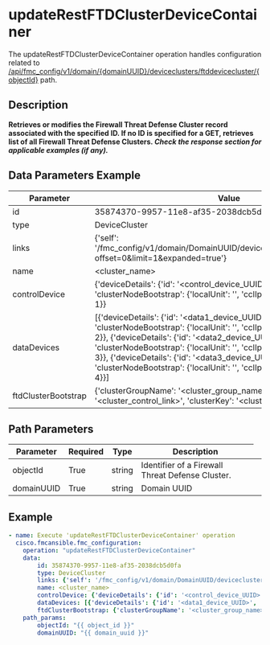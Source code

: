 # updateRestFTDClusterDeviceContainer

The updateRestFTDClusterDeviceContainer operation handles configuration related to [/api/fmc_config/v1/domain/{domainUUID}/deviceclusters/ftddevicecluster/{objectId}](/paths//api/fmc_config/v1/domain/{domain_uuid}/deviceclusters/ftddevicecluster/{object_id}.md) path.&nbsp;
## Description
**Retrieves or modifies the Firewall Threat Defense Cluster record associated with the specified ID. If no ID is specified for a GET, retrieves list of all Firewall Threat Defense Clusters. _Check the response section for applicable examples (if any)._**

## Data Parameters Example
| Parameter | Value |
| --------- | -------- |
| id | 35874370-9957-11e8-af35-2038dcb5d0fa |
| type | DeviceCluster |
| links | {'self': '/fmc_config/v1/domain/DomainUUID/deviceclusters/ftddevicecluster?offset=0&limit=1&expanded=true'} |
| name | <cluster_name> |
| controlDevice | {'deviceDetails': {'id': '<control_device_UUID>', 'type': 'Device'}, 'clusterNodeBootstrap': {'localUnit': '<localUnit>', 'cclIp': '<cclip>', 'siteId': 1, 'priority': 1}} |
| dataDevices | [{'deviceDetails': {'id': '<data1_device_UUID>', 'type': 'Device'}, 'clusterNodeBootstrap': {'localUnit': '<localUnit>', 'cclIp': '<cclip>', 'siteId': 1, 'priority': 2}}, {'deviceDetails': {'id': '<data2_device_UUID>', 'type': 'Device'}, 'clusterNodeBootstrap': {'localUnit': '<localUnit>', 'cclIp': '<cclip>', 'siteId': 1, 'priority': 3}}, {'deviceDetails': {'id': '<data3_device_UUID>', 'type': 'Device'}, 'clusterNodeBootstrap': {'localUnit': '<localUnit>', 'cclIp': '<cclip>', 'siteId': 1, 'priority': 4}}] |
| ftdClusterBootstrap | {'clusterGroupName': '<cluster_group_name>', 'clusterControlLink': '<cluster_control_link>', 'clusterKey': '<cluster_key>'} |

## Path Parameters
| Parameter | Required | Type | Description |
| --------- | -------- | ---- | ----------- |
| objectId | True | string <td colspan=3> Identifier of a Firewall Threat Defense Cluster. |
| domainUUID | True | string <td colspan=3> Domain UUID |

## Example
```yaml
- name: Execute 'updateRestFTDClusterDeviceContainer' operation
  cisco.fmcansible.fmc_configuration:
    operation: "updateRestFTDClusterDeviceContainer"
    data:
        id: 35874370-9957-11e8-af35-2038dcb5d0fa
        type: DeviceCluster
        links: {'self': '/fmc_config/v1/domain/DomainUUID/deviceclusters/ftddevicecluster?offset=0&limit=1&expanded=true'}
        name: <cluster_name>
        controlDevice: {'deviceDetails': {'id': '<control_device_UUID>', 'type': 'Device'}, 'clusterNodeBootstrap': {'localUnit': '<localUnit>', 'cclIp': '<cclip>', 'siteId': 1, 'priority': 1}}
        dataDevices: [{'deviceDetails': {'id': '<data1_device_UUID>', 'type': 'Device'}, 'clusterNodeBootstrap': {'localUnit': '<localUnit>', 'cclIp': '<cclip>', 'siteId': 1, 'priority': 2}}, {'deviceDetails': {'id': '<data2_device_UUID>', 'type': 'Device'}, 'clusterNodeBootstrap': {'localUnit': '<localUnit>', 'cclIp': '<cclip>', 'siteId': 1, 'priority': 3}}, {'deviceDetails': {'id': '<data3_device_UUID>', 'type': 'Device'}, 'clusterNodeBootstrap': {'localUnit': '<localUnit>', 'cclIp': '<cclip>', 'siteId': 1, 'priority': 4}}]
        ftdClusterBootstrap: {'clusterGroupName': '<cluster_group_name>', 'clusterControlLink': '<cluster_control_link>', 'clusterKey': '<cluster_key>'}
    path_params:
        objectId: "{{ object_id }}"
        domainUUID: "{{ domain_uuid }}"

```